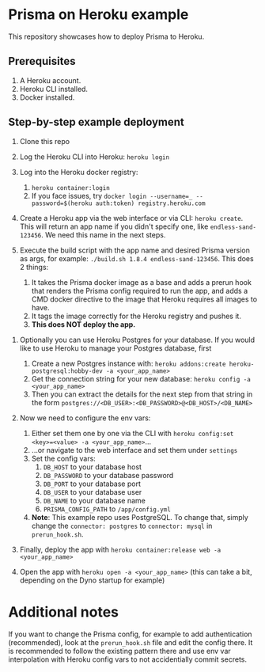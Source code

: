 # Prisma on Heroku example

This repository showcases how to deploy Prisma to Heroku.

## Prerequisites

1. A Heroku account.
1. Heroku CLI installed.
1. Docker installed.

## Step-by-step example deployment

1. Clone this repo
1. Log the Heroku CLI into Heroku: `heroku login`
1. Log into the Heroku docker registry:
   1. `heroku container:login`
   1. If you face issues, try `docker login --username=_ --password=$(heroku auth:token) registry.heroku.com`
1. Create a Heroku app via the web interface or via CLI: `heroku create`. This will return an app name if you didn't specify one, like `endless-sand-123456`. We need this name in the next steps.
1. Execute the build script with the app name and desired Prisma version as args, for example: `./build.sh 1.8.4 endless-sand-123456`. This does 2 things:

   1. It takes the Prisma docker image as a base and adds a prerun hook that renders the Prisma config required to run the app, and adds a CMD docker directive to the image that Heroku requires all images to have.
   1. It tags the image correctly for the Heroku registry and pushes it.
   1. **This does NOT deploy the app.**

1) Optionally you can use Heroku Postgres for your database. If you would like to use Heroku to manage your Postgres database, first

   1. Create a new Postgres instance with: `heroku addons:create heroku-postgresql:hobby-dev -a <your_app_name>`
   1. Get the connection string for your new database: `heroku config -a <your_app_name>`
   1. Then you can extract the details for the next step from that string in the form `postgres://<DB_USER>:<DB_PASSWORD>@<DB_HOST>/<DB_NAME>`

1) Now we need to configure the env vars:
   1. Either set them one by one via the CLI with `heroku config:set <key>=<value> -a <your_app_name>`...
   1. ...or navigate to the web interface and set them under `settings`
   1. Set the config vars:
      1. `DB_HOST` to your database host
      1. `DB_PASSWORD` to your database password
      1. `DB_PORT` to your database port
      1. `DB_USER` to your database user
      1. `DB_NAME` to your database name
      1. `PRISMA_CONFIG_PATH` to `/app/config.yml`
   1. **Note**: This example repo uses PostgreSQL. To change that, simply change the `connector: postgres` to `connector: mysql` in `prerun_hook.sh`.
1) Finally, deploy the app with `heroku container:release web -a <your_app_name>`
1) Open the app with `heroku open -a <your_app_name>` (this can take a bit, depending on the Dyno startup for example)

# Additional notes

If you want to change the Prisma config, for example to add authentication (recommended), look at the `prerun_hook.sh` file and edit the config there. It is recommended to follow the existing pattern there and use env var interpolation with Heroku config vars to not accidentially commit secrets.
